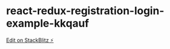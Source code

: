# react-redux-registration-login-example-kkqauf

[Edit on StackBlitz ⚡️](https://stackblitz.com/edit/react-redux-registration-login-example-kkqauf)